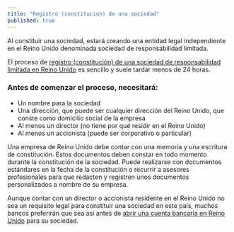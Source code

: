 ```yaml
---
title: "Registro (constitución) de una sociedad"
published: true
---
```

Al constituir una sociedad, estará creando una entidad legal independiente en el Reino Unido denominada sociedad de responsabilidad limitada.

El proceso de [registro (constitución) de una sociedad de responsabilidad limitada en Reino Unido](https://www.gov.uk/register-a-company-online) es sencillo y suele tardar menos de 24 horas.
 
### Antes de comenzar el proceso, necesitará:

- Un nombre para la sociedad
- Una dirección, que puede ser cualquier dirección del Reino Unido, que conste como domicilio social de la empresa
- Al menos un director (no tiene por qué residir en el Reino Unido)
- Al menos un accionista (puede ser corporativo o particular)
 
Una empresa de Reino Unido debe contar con una memoria y una escritura de constitución. Estos documentos deben constar en todo momento durante la constitución de la sociedad. Puede realizarse con documentos estándares en la fecha de la constitución o recurrir a asesores profesionales para que redacten y registren unos documentos personalizados a nombre de su empresa.

Aunque contar con un director o accionista residente en el Reino Unido no sea un requisito legal para constituir una sociedad en este país, muchos bancos preferirán que sea así antes de [abrir una cuenta bancaria en Reino Unido](/es/setup-guide/open-a-business-account/) para su sociedad.
